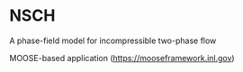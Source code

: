 # NSCH
A phase-field model for incompressible two-phase flow

MOOSE-based application (https://mooseframework.inl.gov)
